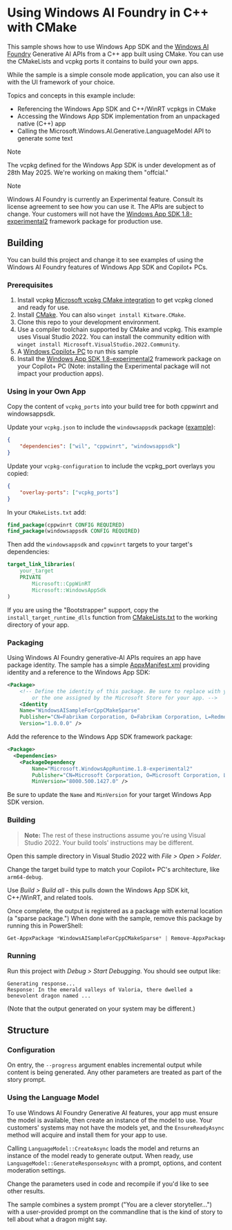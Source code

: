 # Using Windows AI Foundry in C++ with CMake

This sample shows how to use Windows App SDK and the [Windows AI Foundry](https://developer.microsoft.com/windows/ai/) 
Generative AI APIs from a C++ app built using CMake. You can use the CMakeLists and vcpkg ports
it contains to build your own apps.

While the sample is a simple console mode application, you can also use it with the UI framework of
your choice.

Topics and concepts in this example include:

-   Referencing the Windows App SDK and C++/WinRT vcpkgs in CMake
-   Accessing the Windows App SDK implementation from an unpackaged native (C++) app
-   Calling the Microsoft.Windows.AI.Generative.LanguageModel API to generate some text

> [!NOTE]
> The vcpkg defined for the Windows App SDK is under development as of 28th
> May 2025. We're working on making them "offcial."

> [!NOTE]
> Windows AI Foundry is currently an Experimental feature. Consult its license agreement to
> see how you can use it. The APIs are subject to change. Your customers will not have the
> [Windows App SDK 1.8-experimental2](https://learn.microsoft.com/windows/apps/windows-app-sdk/experimental-channel#version-18-experimental-180-experimental2)
> framework package for production use.

## Building

You can build this project and change it to see examples of using the Windows AI Foundry
features of Windows App SDK and Copilot+ PCs.

### Prerequisites

1. Install vcpkg
   [Microsoft vcpkg CMake integration](https://learn.microsoft.com/vcpkg/get_started/get-started) to
   get vcpkg cloned and ready for use.
2. Install [CMake](https://cmake.org/download/). You can also `winget install Kitware.CMake`.
3. Clone this repo to your development environment.
4. Use a compiler toolchain supported by CMake and vcpkg. This example uses Visual Studio 2022.
   You can install the community edition with
   `winget install Microsoft.VisualStudio.2022.Community`.
5. A [Windows Copilot+ PC](https://learn.microsoft.com/windows/ai/npu-devices/) to run this sample
6. Install the
   [Windows App SDK 1.8-experimental2](https://learn.microsoft.com/windows/apps/windows-app-sdk/experimental-channel#version-18-experimental-180-experimental2)
   framework package on your Copilot+ PC (Note: installing the Experimental package will not impact
   your production apps).

### Using in your Own App

Copy the content of `vcpkg_ports` into your build tree for both cppwinrt and windowsappsdk.

Update your `vcpkg.json` to include the `windowsappsdk` package ([example](./vcpkg.json)):

```json
{
    "dependencies": ["wil", "cppwinrt", "windowsappsdk"]
}
```

Update your `vcpkg-configuration` to include the vcpkg_port overlays you copied:

```json
{
    "overlay-ports": ["vcpkg_ports"]
}
```

In your `CMakeLists.txt` add:

```cmake
find_package(cppwinrt CONFIG REQUIRED)
find_package(windowsappsdk CONFIG REQUIRED)
```

Then add the `windowsappsdk` and `cppwinrt` targets to your target's dependencies:

```cmake
target_link_libraries(
    your_target
    PRIVATE
        Microsoft::CppWinRT
        Microsoft::WindowsAppSdk
)
```

If you are using the "Bootstrapper" support, copy the `install_target_runtime_dlls` function from
[CMakeLists.txt](./CMakeLists.txt) to the working directory of your app.

### Packaging

Using Windows AI Foundry generative-AI APIs requires an app have package identity. The sample
has a simple [AppxManifest.xml](./AppxManifest.xml) providing identity and a reference to the
Windows App SDK:

```xml
<Package>
    <!-- Define the identity of this package. Be sure to replace with your publisher identity
        or the one assigned by the Microsoft Store for your app. -->
    <Identity
    Name="WindowsAISampleForCppCMakeSparse"
    Publisher="CN=Fabrikam Corporation, O=Fabrikam Corporation, L=Redmond, S=Washington, C=US"
    Version="1.0.0.0" />
```

Add the reference to the Windows App SDK framework package:

```xml
<Package>
  <Dependencies>
    <PackageDependency
        Name="Microsoft.WindowsAppRuntime.1.8-experimental2"
        Publisher="CN=Microsoft Corporation, O=Microsoft Corporation, L=Redmond, S=Washington, C=US"
        MinVersion="8000.500.1427.0" />
```

Be sure to update the `Name` and `MinVersion` for your target Windows App SDK version.

### Building

> **Note:** The rest of these instructions assume you're using Visual Studio 2022. Your build tools'
> instructions may be different.

Open this sample directory in Visual Studio 2022 with _File > Open > Folder_.

Change the target build type to match your Copilot+ PC's architecture, like `arm64-debug`.

Use _Build > Build all_ - this pulls down the Windows App SDK kit, C++/WinRT, and related tools.

Once complete, the output is registered as a package with external location (a "sparse package.")
When done with the sample, remove this package by running this in PowerShell:

```powershell
Get-AppxPackage *WindowsAISampleForCppCMakeSparse* | Remove-AppxPackage
```

### Running

Run this project with _Debug > Start Debugging_. You should see output like:

```
Generating response...
Response: In the emerald valleys of Valoria, there dwelled a benevolent dragon named ...
```

(Note that the output generated on your system may be different.)

## Structure

### Configuration

On entry, the `--progress` argument enables incremental output while content is being
generated. Any other parameters are treated as part of the story prompt.

### Using the Language Model

To use Windows AI Foundry Generative AI features, your app must ensure the model is available,
then create an instance of the model to use. Your customers' systems may not have the models yet,
and the `EnsureReadyAsync` method will acquire and install them for your app to use.

Calling `LanguageModel::CreateAsync` loads the model and returns an instance of the model ready to
generate output. When ready, use `LanguageModel::GenerateResponseAsync` with a prompt, options, and
content moderation settings.

Change the parameters used in code and recompile if you'd like to see other results.

The sample combines a system prompt ("You are a clever storyteller...") with a user-provided prompt
on the commandline that is the kind of story to tell about what a dragon might say.
